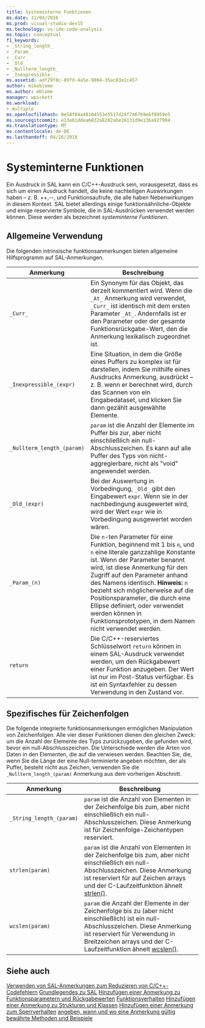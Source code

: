 ```yaml
---
title: Systeminterne Funktionen
ms.date: 11/04/2016
ms.prod: visual-studio-dev15
ms.technology: vs-ide-code-analysis
ms.topic: conceptual
f1_keywords:
- _String_length_
- _Param_
- _Curr_
- _Old_
- _Nullterm_length_
- _Inexpressible_
ms.assetid: adf29f8c-89fd-4a5e-9804-35ac83e1c457
author: mikeblome
ms.author: mblome
manager: wpickett
ms.workload:
- multiple
ms.openlocfilehash: 0e58f84a48104553e5517d24f746769e6f0959e5
ms.sourcegitcommit: e13e61ddea6032a8282abe16131d9e136a927984
ms.translationtype: MT
ms.contentlocale: de-DE
ms.lasthandoff: 04/26/2018
---
```

# <a name="intrinsic-functions"></a>Systeminterne Funktionen
Ein Ausdruck in SAL kann ein C/C++-Ausdruck sein, vorausgesetzt, dass es sich um einen Ausdruck handelt, die keine nachteiligen Auswirkungen haben – z. B. ++,--, und Funktionsaufrufe, die alle haben Nebenwirkungen in diesem Kontext.  SAL bietet allerdings einige funktionsähnliche-Objekte und einige reservierte Symbole, die in SAL-Ausdrücken verwendet werden können. Diese werden als bezeichnet *systeminterne Funktionen*.

## <a name="general-purpose"></a>Allgemeine Verwendung
 Die folgenden intrinsische funktionsanmerkungen bieten allgemeine Hilfsprogramm auf SAL-Anmerkungen.

|Anmerkung|Beschreibung|
|----------------|-----------------|
|`_Curr_`|Ein Synonym für das Objekt, das derzeit kommentiert wird.  Wenn die `_At_` Anmerkung wird verwendet, `_Curr_` ist identisch mit dem ersten Parameter `_At_`.  Andernfalls ist er den Parameter oder der gesamte Funktionsrückgabe-Wert, den die Anmerkung lexikalisch zugeordnet ist.|
|`_Inexpressible_(expr)`|Eine Situation, in dem die Größe eines Puffers zu komplex ist für darstellen, indem Sie mithilfe eines Ausdrucks Anmerkung, ausdrückt – z. B. wenn er berechnet wird, durch das Scannen von ein Eingabedataset, und klicken Sie dann gezählt ausgewählte Elemente.|
|`_Nullterm_length_(param)`|`param` ist die Anzahl der Elemente im Puffer bis zur, aber nicht einschließlich ein null-Abschlusszeichen. Es kann auf alle Puffer des Typs von nicht-aggregierbare, nicht als "void" angewendet werden.|
|`_Old_(expr)`|Bei der Auswertung in Vorbedingung, `_Old_` gibt den Eingabewert `expr`.  Wenn sie in der nachbedingung ausgewertet wird, wird der Wert `expr` wie in Vorbedingung ausgewertet worden wären.|
|`_Param_(n)`|Die `n`-ten Parameter für eine Funktion, beginnend mit 1 bis `n`, und `n` eine literale ganzzahlige Konstante ist. Wenn der Parameter benannt wird, ist diese Anmerkung für den Zugriff auf den Parameter anhand des Namens identisch. **Hinweis:** `n` bezieht sich möglicherweise auf die Positionsparameter, die durch eine Ellipse definiert, oder verwendet werden können in Funktionsprototypen, in dem Namen nicht verwendet werden.  |
|`return`|Die C/C++-reserviertes Schlüsselwort `return` können in einem SAL-Ausdruck verwendet werden, um den Rückgabewert einer Funktion anzugeben.  Der Wert ist nur im Post-Status verfügbar. Es ist ein Syntaxfehler zu dessen Verwendung in den Zustand vor.|

## <a name="string-specific"></a>Spezifisches für Zeichenfolgen
 Die folgende integrierte funktionsanmerkungen ermöglichen Manipulation von Zeichenfolgen. Alle vier dieser Funktionen dienen den gleichen Zweck: um die Anzahl der Elemente des Typs zurückzugeben, die gefunden wird, bevor ein null-Abschlusszeichen. Die Unterschiede werden die Arten von Daten in den Elementen, die auf die verwiesen werden. Beachten Sie, die, wenn Sie die Länge der eine Null-terminierte angeben möchten, der als Puffer, besteht nicht aus Zeichen, verwenden Sie die `_Nullterm_length_(param)` Anmerkung aus dem vorherigen Abschnitt.

|Anmerkung|Beschreibung|
|----------------|-----------------|
|`_String_length_(param)`|`param` ist die Anzahl von Elementen in der Zeichenfolge bis zum, aber nicht einschließlich ein null-Abschlusszeichen. Diese Anmerkung ist für Zeichenfolge-Zeichentypen reserviert.|
|`strlen(param)`|`param` ist die Anzahl von Elementen in der Zeichenfolge bis zum, aber nicht einschließlich ein null-Abschlusszeichen. Diese Anmerkung ist reserviert für auf Zeichen arrays und der C-Laufzeitfunktion ähnelt [strlen()](/cpp/c-runtime-library/reference/strlen-wcslen-mbslen-mbslen-l-mbstrlen-mbstrlen-l).|
|`wcslen(param)`|`param` die Anzahl der Elemente in der Zeichenfolge bis zu (aber nicht einschließlich) ist ein null-Abschlusszeichen. Diese Anmerkung ist reserviert für Verwendung in Breitzeichen arrays und der C-Laufzeitfunktion ähnelt [wcslen()](/cpp/c-runtime-library/reference/strlen-wcslen-mbslen-mbslen-l-mbstrlen-mbstrlen-l).|

## <a name="see-also"></a>Siehe auch
 [Verwenden von SAL-Anmerkungen zum Reduzieren von C/C++-Codefehlern](../code-quality/using-sal-annotations-to-reduce-c-cpp-code-defects.md) [Grundlegendes zu SAL](../code-quality/understanding-sal.md) [Hinzufügen einer Anmerkung zu Funktionsparametern und Rückgabewerten](../code-quality/annotating-function-parameters-and-return-values.md) [Funktionsverhalten](../code-quality/annotating-function-behavior.md) [Hinzufügen einer Anmerkung zu Strukturen und Klassen](../code-quality/annotating-structs-and-classes.md) [Hinzufügen einer Anmerkung zum Sperrverhalten](../code-quality/annotating-locking-behavior.md) [angeben, wann und wo eine Anmerkung gültig](../code-quality/specifying-when-and-where-an-annotation-applies.md) [bewährte Methoden und Beispiele](../code-quality/best-practices-and-examples-sal.md)